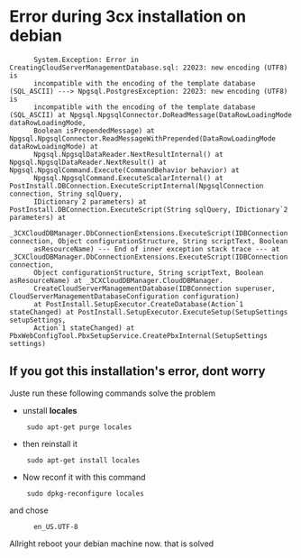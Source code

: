 # Error during 3cx installation on debian



          System.Exception: Error in CreatingCloudServerManagementDatabase.sql: 22023: new encoding (UTF8) is
          incompatible with the encoding of the template database (SQL_ASCII) ---> Npgsql.PostgresException: 22023: new encoding (UTF8) is
          incompatible with the encoding of the template database (SQL_ASCII) at Npgsql.NpgsqlConnector.DoReadMessage(DataRowLoadingMode dataRowLoadingMode,
          Boolean isPrependedMessage) at Npgsql.NpgsqlConnector.ReadMessageWithPrepended(DataRowLoadingMode dataRowLoadingMode) at 
          Npgsql.NpgsqlDataReader.NextResultInternal() at Npgsql.NpgsqlDataReader.NextResult() at Npgsql.NpgsqlCommand.Execute(CommandBehavior behavior) at 
          Npgsql.NpgsqlCommand.ExecuteScalarInternal() at PostInstall.DBConnection.ExecuteScriptInternal(NpgsqlConnection connection, String sqlQuery, 
          IDictionary`2 parameters) at PostInstall.DBConnection.ExecuteScript(String sqlQuery, IDictionary`2 parameters) at 
          _3CXCloudDBManager.DbConnectionExtensions.ExecuteScript(IDBConnection connection, Object configurationStructure, String scriptText, Boolean 
          asResourceName) --- End of inner exception stack trace --- at _3CXCloudDBManager.DbConnectionExtensions.ExecuteScript(IDBConnection connection,
          Object configurationStructure, String scriptText, Boolean asResourceName) at _3CXCloudDBManager.CloudDBManager.
          CreateCloudServerManagementDatabase(IDBConnection superuser, CloudServerManagementDatabaseConfiguration configuration)
          at PostInstall.SetupExecutor.CreateDatabase(Action`1 stateChanged) at PostInstall.SetupExecutor.ExecuteSetup(SetupSettings setupSettings, 
          Action`1 stateChanged) at PbxWebConfigTool.PbxSetupService.CreatePbxInternal(SetupSettings settings)
          
          
          
## If you got this installation's error, dont worry


Juste run these following commands solve the problem


   * unstall **locales**

          sudo apt-get purge locales

   * then  reinstall it 

          sudo apt-get install locales

   * Now reconf it with this command

          sudo dpkg-reconfigure locales

   and chose

          en_US.UTF-8


Allright reboot your debian machine now. that is solved
